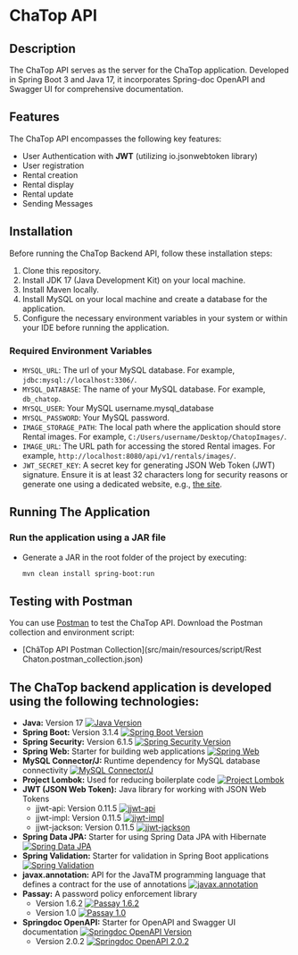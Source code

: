 # ChaTop API

## Description

The ChaTop API serves as the server for the ChaTop application. Developed in Spring Boot 3 and Java 17, it incorporates
Spring-doc OpenAPI and Swagger UI for comprehensive documentation.

## Features

The ChaTop API encompasses the following key features:

- User Authentication with **JWT** (utilizing io.jsonwebtoken library)
- User registration
- Rental creation
- Rental display
- Rental update
- Sending Messages

## Installation

Before running the ChaTop Backend API, follow these installation steps:

1. Clone this repository.
2. Install JDK 17 (Java Development Kit) on your local machine.
3. Install Maven locally.
4. Install MySQL on your local machine and create a database for the application.
5. Configure the necessary environment variables in your system or within your IDE before running the application.

### Required Environment Variables

- `MYSQL_URL`: The url of your MySQL database. For example, `jdbc:mysql://localhost:3306/`.
- `MYSQL_DATABASE`: The name of your MySQL database. For example, `db_chatop`.
- `MYSQL_USER`: Your MySQL username.mysql_database
- `MYSQL_PASSWORD`: Your MySQL password.
- `IMAGE_STORAGE_PATH`: The local path where the application should store Rental images. For
  example, `C:/Users/username/Desktop/ChatopImages/`.
- `IMAGE_URL`: The URL path for accessing the stored Rental images. For
  example, `http://localhost:8080/api/v1/rentals/images/`.
- `JWT_SECRET_KEY`: A secret key for generating JSON Web Token (JWT) signature. Ensure it is at least 32 characters long
  for security reasons or generate one using a dedicated website,
  e.g., [the site](https://www.freeformatter.com/hmac-generator.html#before-output).

## Running The Application

### Run the application using a JAR file

- Generate a JAR in the root folder of the project by executing:
  ```bash
  mvn clean install spring-boot:run

## Testing with Postman

You can use [Postman](https://www.postman.com/) to test the ChaTop API. Download the Postman collection and environment script:

- [ChâTop API Postman Collection](src/main/resources/script/Rest Chaton.postman_collection.json)

## The ChaTop backend application is developed using the following technologies:

- **Java:** Version 17 [![Java Version](https://img.shields.io/badge/Java-17-blue)](https://img.shields.io/badge/Java-17-blue)
- **Spring Boot:** Version 3.1.4 [![Spring Boot Version](https://img.shields.io/badge/Spring%20Boot-3.1.4-brightgreen)](https://img.shields.io/badge/Spring%20Boot-3.1.4-brightgreen)
- **Spring Security:** Version 6.1.5 [![Spring Security Version](https://img.shields.io/badge/Spring%20Security-6.1.5-orange)](https://img.shields.io/badge/Spring%20Security-6.1.5-orange)
- **Spring Web:** Starter for building web applications [![Spring Web](https://img.shields.io/badge/Spring%20Web-informational)](https://img.shields.io/badge/Spring%20Web-informational)
- **MySQL Connector/J:** Runtime dependency for MySQL database connectivity [![MySQL Connector/J](https://img.shields.io/badge/MySQL%20Connector%2FJ-informational)](https://img.shields.io/badge/MySQL%20Connector%2FJ-informational)
- **Project Lombok:** Used for reducing boilerplate code [![Project Lombok](https://img.shields.io/badge/Project%20Lombok-informational)](https://img.shields.io/badge/Project%20Lombok-informational)
- **JWT (JSON Web Token):** Java library for working with JSON Web Tokens
  - jjwt-api: Version 0.11.5 [![jjwt-api](https://img.shields.io/badge/jjwt--api-0.11.5-yellow)](https://img.shields.io/badge/jjwt--api-0.11.5-yellow)
  - jjwt-impl: Version 0.11.5 [![jjwt-impl](https://img.shields.io/badge/jjwt--impl-0.11.5-yellow)](https://img.shields.io/badge/jjwt--impl-0.11.5-yellow)
  - jjwt-jackson: Version 0.11.5 [![jjwt-jackson](https://img.shields.io/badge/jjwt--jackson-0.11.5-yellow)](https://img.shields.io/badge/jjwt--jackson-0.11.5-yellow)
- **Spring Data JPA:** Starter for using Spring Data JPA with Hibernate [![Spring Data JPA](https://img.shields.io/badge/Spring%20Data%20JPA-informational)](https://img.shields.io/badge/Spring%20Data%20JPA-informational)
- **Spring Validation:** Starter for validation in Spring Boot applications [![Spring Validation](https://img.shields.io/badge/Spring%20Validation-informational)](https://img.shields.io/badge/Spring%20Validation-informational)
- **javax.annotation:** API for the JavaTM programming language that defines a contract for the use of annotations [![javax.annotation](https://img.shields.io/badge/javax.annotation-informational)](https://img.shields.io/badge/javax.annotation-informational)
- **Passay:** A password policy enforcement library
  - Version 1.6.2 [![Passay 1.6.2](https://img.shields.io/badge/Passay-1.6.2-informational)](https://img.shields.io/badge/Passay-1.6.2-informational)
  - Version 1.0 [![Passay 1.0](https://img.shields.io/badge/Passay-1.0-informational)](https://img.shields.io/badge/Passay-1.0-informational)
- **Springdoc OpenAPI:** Starter for OpenAPI and Swagger UI documentation [![Springdoc OpenAPI Version](https://img.shields.io/badge/Springdoc%20OpenAPI-2.0.2-green)](https://img.shields.io/badge/Springdoc%20OpenAPI-2.0.2-green)
  - Version 2.0.2 [![Springdoc OpenAPI 2.0.2](https://img.shields.io/badge/Springdoc%20OpenAPI-2.0.2-green)](https://img.shields.io/badge/Springdoc%20OpenAPI-2.0.2-green)